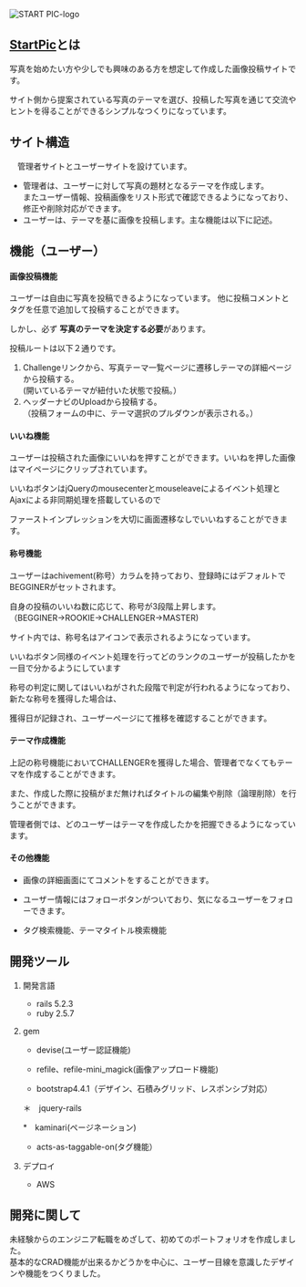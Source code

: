 ![START PIC-logo](https://user-images.githubusercontent.com/58874659/77296828-b4a5af80-6d2b-11ea-9ed4-4174ead14d65.png)

## [StartPic](http://start-pic.com/)とは
  写真を始めたい方や少しでも興味のある方を想定して作成した画像投稿サイトです。
  
  サイト側から提案されている写真のテーマを選び、投稿した写真を通じて交流やヒントを得ることができるシンプルなつくりになっています。

## サイト構造
　管理者サイトとユーザーサイトを設けています。  
 - 管理者は、ユーザーに対して写真の題材となるテーマを作成します。  
 またユーザー情報、投稿画像をリスト形式で確認できるようになっており、修正や削除対応ができます。
 - ユーザーは、テーマを基に画像を投稿します。主な機能は以下に記述。
 
## 機能（ユーザー）

#### 画像投稿機能  
ユーザーは自由に写真を投稿できるようになっています。 他に投稿コメントとタグを任意で追加して投稿することができます。 

しかし、必ず **写真のテーマを決定する必要**があります。

投稿ルートは以下２通りです。 

  1. Challengeリンクから、写真テーマ一覧ページに遷移しテーマの詳細ページから投稿する。  
        (開いているテーマが紐付いた状態で投稿。）
  2. ヘッダーナビのUploadから投稿する。  
        （投稿フォームの中に、テーマ選択のプルダウンが表示される。） 

#### いいね機能  
ユーザーは投稿された画像にいいねを押すことができます。いいねを押した画像はマイページにクリップされています。

いいねボタンはjQueryのmousecenterとmouseleaveによるイベント処理とAjaxによる非同期処理を搭載しているので

ファーストインプレッションを大切に画面遷移なしでいいねすることができます。

#### 称号機能  
ユーザーはachivement(称号）カラムを持っており、登録時にはデフォルトでBEGGINERがセットされます。

自身の投稿のいいね数に応じて、称号が3段階上昇します。（BEGGINER→ROOKIE→CHALLENGER→MASTER)

サイト内では、称号名はアイコンで表示されるようになっています。

いいねボタン同様のイベント処理を行ってどのランクのユーザーが投稿したかを一目で分かるようにしています

称号の判定に関してはいいねがされた段階で判定が行われるようになっており、新たな称号を獲得した場合は、  

獲得日が記録され、ユーザーページにて推移を確認することができます。

#### テーマ作成機能  
 上記の称号機能においてCHALLENGERを獲得した場合、管理者でなくてもテーマを作成することができます。
 
 また、作成した際に投稿がまだ無ければタイトルの編集や削除（論理削除）を行うことができます。
 
 管理者側では、どのユーザーはテーマを作成したかを把握できるようになっています。

#### その他機能  
  * 画像の詳細画面にてコメントをすることができます。
  
  * ユーザー情報にはフォローボタンがついており、気になるユーザーをフォローできます。
  
  * タグ検索機能、テーマタイトル検索機能
    
    
## 開発ツール

1. 開発言語  
    * rails 5.2.3
    * ruby 2.5.7
    
2. gem
    * devise(ユーザー認証機能)

    * refile、refile-mini_magick(画像アップロード機能)

    * bootstrap4.4.1（デザイン、石積みグリッド、レスポンシブ対応）
    
    ＊　jquery-rails
    
    *　kaminari(ページネーション)

    * acts-as-taggable-on(タグ機能）

3. デプロイ
    * AWS
    
## 開発に関して
 未経験からのエンジニア転職をめざして、初めてのポートフォリオを作成しました。  
 基本的なCRAD機能が出来るかどうかを中心に、ユーザー目線を意識したデザインや機能をつくりました。



